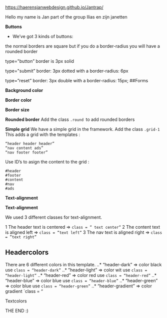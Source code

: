 https://haerensjanwebdesign.github.io/Jantrap/

Hello my name is Jan part of the group Ilias en zijn  janetten

**Buttons**

-  We’ve got 3 kinds of buttons:
 
 the normal borders are square but if you do a border-radius you will have a rounded border

type="button”    border is  3px solid 

type="submit”   border: 3px dotted with a border-radius: 6px

type=”reset”   border: 3px double with a border-radius: 15px;
##Forms 

**Background color**

**Border color**

**Border size**

**Rounded border**
Add the class `.round `to add rounded borders

**Simple grid**
We have a simple grid in the framework.
Add the class `.grid-1`
This adds a grid with the templates :

```
“header header header”
“nav content ads”
“nav footer footer”
```

Use ID’s to asign the content to the grid : 
```
#header 
#footer 
#content
#nav
#ads
```

**Text-alignment**

**Text-alignment**

We used 3 different classes for text-alignment.

1 The header text is centered => `class = ” text center”`
2 The content text is aligned left =>  `class = ”text left”`
3 The nav text is aligned right => `class = ”text right”`
 


## Headercolors
There are 6 different colors in this template.
..* “header-dark” => color black use `class = “header-dark”`
..* ”header-light” => color wit use `class = “header-light”`
..* “header-red” => color red use `class = “header-red”`
..* “header-blue” => color blue use `class = “header-blue”`
..* “header-green” => color blue use `class = “header-green”`
..* “header-gradient” => color gradient `class = “

Textcolors 

THE END :) 




